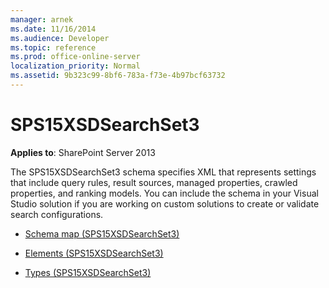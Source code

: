 ```yaml
---
manager: arnek
ms.date: 11/16/2014
ms.audience: Developer
ms.topic: reference
ms.prod: office-online-server
localization_priority: Normal
ms.assetid: 9b323c99-8bf6-783a-f73e-4b97bcf63732
---
```


# SPS15XSDSearchSet3

**Applies to**: SharePoint Server 2013

The SPS15XSDSearchSet3 schema specifies XML that represents settings that include query rules, result sources, managed properties, crawled properties, and ranking models. You can include the schema in your Visual Studio solution if you are working on custom solutions to create or validate search configurations.

- [Schema map (SPS15XSDSearchSet3)](schema-map-sps15xsdsearchset3.md)

- [Elements (SPS15XSDSearchSet3)](elements-sps15xsdsearchset3.md)

- [Types (SPS15XSDSearchSet3)](types-sps15xsdsearchset3.md)








